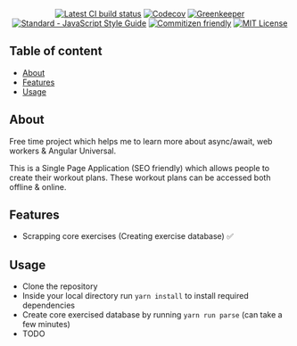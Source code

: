 ﻿
<p align="center">
  <a href="#" target="_blank"><img src="https://travis-ci.org/SlimDogs/workout-organiser.svg?branch=master" alt="Latest CI build status" title="Latest CI build status"></a>
  <a href="https://codecov.io/gh/SlimDogs/workout-organiser"><img src="https://codecov.io/gh/SlimDogs/workout-organiser/branch/master/graph/badge.svg" alt="Codecov" /></a>
  <a href="https://greenkeeper.io" target="_blank"><img src="https://badges.greenkeeper.io/SlimDogs/workout-organiser.svg" alt="Greenkeeper" title="Greenkeeper"></a>
  <a href="https://standardjs.com" target="_blank"><img src="https://img.shields.io/badge/code_style-standard-brightgreen.svg" alt="Standard - JavaScript Style Guide" title="Standard - JavaScript Style Guide"></a>
  <a href="http://commitizen.github.io/cz-cli" target="_blank"><img src="https://img.shields.io/badge/commitizen-friendly-brightgreen.svg" alt="Commitizen friendly" title="Commitizen friendly"></a>
  <a href="https://opensource.org/licenses/MIT" target="_blank"><img src="https://img.shields.io/badge/license-MIT-blue.svg" alt="MIT License" title="MIT License"></a>
</p>

## Table of content
- [About](#about)
- [Features](#features)
- [Usage](#usage)

## About
Free time project which helps me to learn more about async/await, web workers & Angular Universal.

This is a Single Page Application (SEO friendly) which allows people to create their workout plans. These workout plans can be accessed both offline & online.

## Features
- Scrapping core exercises (Creating exercise database) ✅


## Usage
- Clone the repository
- Inside your local directory run `yarn install` to install required dependencies
- Create core exercised database by running `yarn run parse` (can take a few minutes)
- TODO
